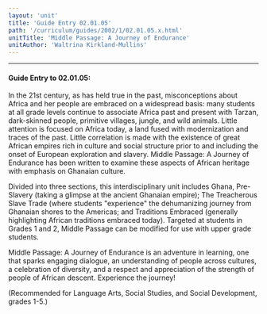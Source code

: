 ```yaml
---
layout: 'unit'
title: 'Guide Entry 02.01.05'
path: '/curriculum/guides/2002/1/02.01.05.x.html'
unitTitle: 'Middle Passage: A Journey of Endurance'
unitAuthor: 'Waltrina Kirkland-Mullins'
---
```


<body>
<hr/>
 <h4>
  Guide Entry to 02.01.05:
 </h4>
 <p>
  In the 21st century, as has held true in the past, misconceptions about Africa and her people are embraced on a widespread basis: many students at all grade levels continue to associate Africa past and present with Tarzan, dark-skinned people, primitive villages, jungle, and wild animals. Little attention is focused on Africa today, a land fused with modernization and traces of the past. Little correlation is made with the existence of great African empires rich in culture and social structure prior to and including the onset of European exploration and slavery. Middle Passage: A Journey of Endurance has been written to examine these aspects of African heritage with emphasis on Ghanaian culture.
 </p>
<p>
  Divided into three sections, this interdisciplinary unit includes Ghana, Pre-Slavery (taking a glimpse at the ancient Ghanaian empire); The Treacherous Slave Trade (where students "experience" the dehumanizing journey from Ghanaian shores to the Americas; and Traditions Embraced (generally highlighting African traditions embraced today). Targeted at students in Grades 1 and 2, Middle Passage can be modified for use with upper grade students.
 </p>
<p>
  Middle Passage: A Journey of Endurance is an adventure in learning, one that sparks engaging dialogue, an understanding of people across cultures, a celebration of diversity, and a respect and appreciation of the strength of people of African descent. Experience the journey!
 </p>
<p>
  (Recommended for Language Arts, Social Studies, and Social Development, grades 1-5.)
 </p>

</body>
